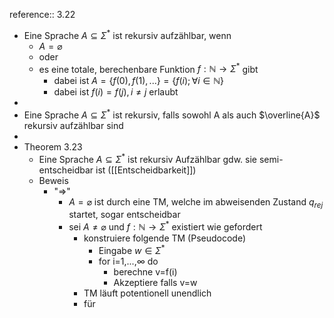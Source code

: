 reference:: 3.22

- Eine Sprache $A\subseteq\Sigma^{\ast}$ ist rekursiv aufzählbar, wenn
	- $A=\varnothing$
	- oder
	- es eine totale, berechenbare Funktion $f:\mathbb{N}\rightarrow\Sigma^{\ast}$ gibt
		- dabei ist $A=\left\lbrace f\left(0\right),f\left(1\right),...\right\rbrace=\left\lbrace f\left(i\right);\forall i\in\mathbb{N}\right\rbrace$
		- dabei ist $f\left(i\right)=f\left(j\right),i\neq j$ erlaubt
-
- Eine Sprache $A\subseteq\Sigma^{\ast}$ ist rekursiv, falls sowohl A als auch $\overline{A}$ rekursiv aufzählbar sind
-
- Theorem 3.23
	- Eine Sprache $A\subseteq\Sigma^{\ast}$ ist rekursiv Aufzählbar gdw. sie semi-entscheidbar ist ([[Entscheidbarkeit]])
	- Beweis
		- "=>"
			- $A=\varnothing$ ist durch eine TM, welche im abweisenden Zustand $q_{rej}$ startet, sogar entscheidbar
			- sei $A\neq\varnothing$ und $f:\mathbb{N}\rightarrow\Sigma^{\ast}$ existiert wie gefordert
				- konstruiere folgende TM (Pseudocode)
					- Eingabe $w\in\Sigma^{\ast}$
					- for i=1,...,$\infty$ do
						- berechne v=f(i)
						- Akzeptiere falls v=w
				- TM läuft potentionell unendlich
				- für
